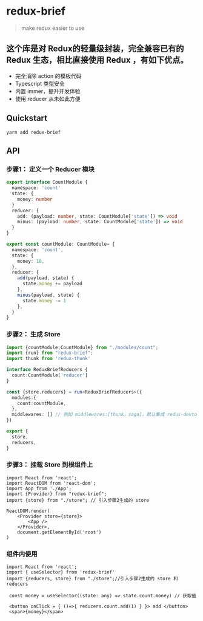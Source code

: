 # redux-brief

> make redux easier to use

## 这个库是对 Redux的轻量级封装，完全兼容已有的 Redux 生态，相比直接使用 Redux ，有如下优点。

- 完全消除 action 的模板代码
- Typescript 类型安全
- 内置 immer，提升开发体验
- 使用 reducer 从未如此方便

## Quickstart
```
yarn add redux-brief
```
## API
### 步骤1： 定义一个 Reducer 模块
```ts
export interface CountModule {
  namespace: 'count'
  state: {
    money: number
  }
  reducer: {
    add: (payload: number, state: CountModule['state']) => void
    minus: (payload: number, state: CountModule['state']) => void
  }
}

export const countModule: CountModule= {
  namespace: 'count',
  state: {
    money: 10,
  },
  reducer: {
    add(payload, state) {
      state.money += payload
    },
    minus(payload, state) {
      state.money -= 1
    },
  }
}
```

### 步骤2： 生成 Store
```ts
import {countModule,CountModule} from "./modules/count";
import {run} from "redux-brief";
import thunk from 'redux-thunk'

interface ReduxBriefReducers {
  count:CountModule['reducer']
}

const {store,reducers} = run<ReduxBriefReducers>({
  modules:{
    count:countModule,
  },
  middlewares: [] // 例如 middlewares:[thunk，saga]，默认集成 redux-devtools-extension
})

export {
  store,
  reducers,
}
```

### 步骤3： 挂载 Store 到根组件上
```tsx
import React from 'react';
import ReactDOM from 'react-dom';
import App from './App';
import {Provider} from "redux-brief";
import {store} from "./store"; // 引入步骤2生成的 store

ReactDOM.render(
    <Provider store={store}>
        <App />
    </Provider>,
    document.getElementById('root')
)
```


### 组件内使用

```tsx
import React from 'react';
import { useSelector} from 'redux-brief'
import {reducers, store} from "./store";//引入步骤2生成的 store 和 reducers

 const money = useSelector((state: any) => state.count.money) // 获取值

 <button onClick = { ()=>{ reducers.count.add(1) } }> add </button>
 <span>{money}</span>
```


